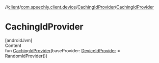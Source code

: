 //[client](../../index.md)/[com.speechly.client.device](../index.md)/[CachingIdProvider](index.md)/[CachingIdProvider](-caching-id-provider.md)



# CachingIdProvider  
[androidJvm]  
Content  
fun [CachingIdProvider](-caching-id-provider.md)(baseProvider: [DeviceIdProvider](../-device-id-provider/index.md) = RandomIdProvider())  



